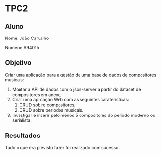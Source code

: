 # TPC2

## Aluno

Nome: João Carvalho

Numero: A94015

## Objetivo

Criar uma aplicação para a gestão de uma base de dados de compositores musicais:

1. Montar a API de dados com o json-server a partir do dataset de compositores em anexo;
2. Criar uma aplicação Web com as seguintes caraterísticas:
    1. CRUD sob re compositores;
    2. CRUD sobre periodos musicais.
3. Investigar e inserir pelo menos 5 compositores do período moderno ou serialista.


## Resultados

Tudo o que era previsto fazer foi realizado com sucesso. 
